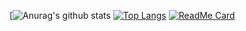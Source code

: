 [![Anurag's github stats](https://github-readme-stats.vercel.app/api?username=mariofelesdossantosjunior&show_icons=true&count_private=true)
[![Top Langs](https://github-readme-stats.vercel.app/api/top-langs/?username=mariofelesdossantosjunior&layout=compact)](https://github.com/anuraghazra/github-readme-stats)
[![ReadMe Card](https://github-readme-stats.vercel.app/api/pin/?username=mariofelesdossantosjunior&repo=github-readme-stats)](https://github.com/anuraghazra/github-readme-stats)


